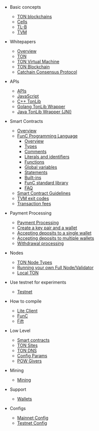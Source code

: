 <!-- docs/_sidebar.md -->
* Basic concepts
  * [TON blockchains](/overviews/TON_blockchain_overview.md)
  * [Cells](/overviews/Cells.md)
  * [TL-B](/overviews/TL-B.md)
  * [TVM](/smart-contracts/tvm_overview.md)

* Whitepapers
  * [Overview](/docs.md)
  * [TON](https://ton-blockchain.github.io/docs/ton.pdf)
  * [TON Virtual Machine](https://ton-blockchain.github.io/docs/tvm.pdf)
  * [TON Blockchain](https://ton-blockchain.github.io/docs/tblkch.pdf)
  * [Catchain Consensus Protocol](https://ton-blockchain.github.io/docs/catchain.pdf)
  
* APIs
  * [APIs](/apis/)
  * [JavaScript](https://github.com/toncenter/tonweb)
  * [C++ TonLib ](https://github.com/newton-blockchain/ton/tree/master/example/cpp)
  * [Golang TonLib Wrapper](https://github.com/ton-blockchain/tonlib-go)
  * [Java TonLib Wrapper (JNI)](https://github.com/ton-blockchain/tonlib-java)
  
* Smart Contracts
  * [Overview](/smart-contracts/)
  * [FunC Programming Language](/func.md)
    * [Overview](/func/overview.md)
    * [Types](/func/types.md)
    * [Comments](/func/comments.md)
    * [Literals and identifiers](/func/literals_identifiers.md)
    * [Functions](/func/functions.md)
    * [Global variables](/func/global_variables.md)
    * [Statements](/func/statements.md)
    * [Built-ins](/func/builtins.md)
    * [FunC standard library](/func/stdlib.md)
    * [FAQ](/func/FAQ.md)
  * [Smart Contract Guidelines](/howto/smart-contract-guidelines.md)
  * [TVM exit codes](/smart-contracts/tvm_exit_codes.md)
  * [Transaction fees](/smart-contracts/fees.md)

* Payment Processing
  * [Payment Processing](/howto/payment-processing.md)
  * [Create a key pair and a wallet](/payment-processing/common.md)
  * [Accepting deposits to a single wallet](/payment-processing/deposits-single-wallet.md)
  * [Accepting deposits to multiple wallets](/payment-processing/deposits-multi-wallet.md)
  * [Withdrawal processing](/payment-processing/withdrawals.md)
  
* Nodes
  * [TON Node Types](/nodes/node-types.md)
  * [Running your own Full Node/Validator](/nodes/run-node.md)
  * [Local TON](/nodes/local-ton.md)
  
* Use testnet for experiments
  * [Testnet](/testnet/)

* How to compile
  * [Lite Client](/compile.md)
  * [FunC](/compile.md#FunC)
  * [Fift](/compile.md#Fift)
  
* Low Level
  * [Smart contracts](/howto/step-by-step.md)
  * [TON Sites](/howto/ton-sites.md)
  * [TON DNS](/howto/dns.md)
  * [Config Params](/howto/config-params.md)
  * [POW Givers](/howto/pow-givers.md)
  
* Mining
  * [Mining](/howto/mining.md)
  
* Support
  * [Wallets](/howto/wallets.md)

* Configs
  * [Mainnet Config](https://ton.org/global-config.json)
  * [Testnet Config](https://newton-blockchain.github.io/testnet-global.config.json)
